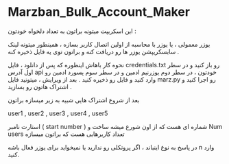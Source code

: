 # Marzban_Bulk_Account_Maker

این اسکریپت میتونه براتون به تعداد دلخواه خودتون :

یوزر معمولی ، یا یوزر با محاسبه از اولین اتصال کاربر بسازه ، همینطور میتونه لینک سابسکریپشن یوزر ها رو دریافت کنه و براتون توی یه فایل ذخیره کنه .

نحوه کار باهاش اینطوره که پس از دانلود ، فایل credentials.txt رو باز کنید و در سطر اول آدرس api خودتون ، در سطر دوم یوزرنیم ادمین و در سطر سوم پسورد ادمین رو وارد کنید و فایل رو ذخیره کنید . بعد از ویرایش ، میتونید فایل marz.py رو اجرا کنید و اشتراک هاتون رو بسازید .

بعد  از شروع اشتراک هایی شبیه به زیر میسازه براتون 

user1 , user2 , user3 , user4 , user5

استارت نامبر ( start number )  شماره ای هست که از اون شورع میشه ساخت و Num users تعداد کاربرهایی هست که براتون میسازه

در پاسخ به نوع اینباند  ، اگر پروتکلی  رو ندارید یا نمیخواید برای یوزر فعال باشه n وارد کنید.
